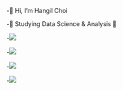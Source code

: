 -👋 Hi, I’m Hangil Choi

-🌱 Studying Data Science & Analysis 
🏫 

-<img src="https://img.shields.io/badge/python-3776AB?style=for-the-badge&logo=python&logoColor=white"> 

-<img src="https://img.shields.io/badge/oracle-F80000?style=for-the-badge&logo=oracle&logoColor=white"> 

-<img src="https://img.shields.io/badge/mysql-4479A1?style=for-the-badge&logo=mysql&logoColor=white"> 

-<img src="https://img.shields.io/badge/mongoDB-47A248?style=for-the-badge&logo=MongoDB&logoColor=white">

<!---
gogiri/gogiri is a ✨ special ✨ repository because its `README.md` (this file) appears on your GitHub profile.
You can click the Preview link to take a look at your changes.
--->
